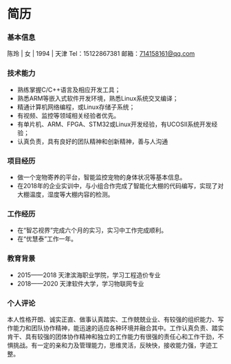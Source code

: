 # 简历

### 基本信息

陈玲 | 女 | 1994 | 天津
Tel：15122867381
邮箱：714158161@qq.com

### 技术能力
* 熟练掌握C/C++语言及相应开发工具；
* 熟悉ARM等嵌入式软件开发环境，熟悉Linux系统交叉编译；
* 精通计算机网络编程，或Linux存储子系统；
* 有视频、监控等领域相关经验者优先。
* 有单片机、ARM、FPGA、STM32或Linux开发经验，有UCOSII系统开发经验；
* 认真负责，具有良好的团队精神和创新精神，善与人沟通

### 项目经历
* 做一个宠物寄养的平台，智能监控宠物的身体状况等基本信息。
* 在2018年的企业实训中，与小组合作完成了智能化大棚的代码编写，实现了对大棚温度，湿度等大棚内容的检测。

### 工作经历
* 在“智芯视界”完成六个月的实习，实习中工作完成顺利。
* 在“优慧泰”工作一年。

### 教育背景 
* 2015——2018 天津滨海职业学院，学习工程造价专业
* 2018——2020 天津软件大学，学习物联网专业

### 个人评论
本人性格开朗、诚实正直、做事认真踏实、工作兢兢业业、有较强的组织能力、写作能力和团队协作精神，能迅速的适应各种环境并融合其中。工作认真负责、踏实肯干、具有较强的团体协作精神和独立的工作能力有很强的责任心和工作干劲，不惧挑战。有一定的亲和力及管理能力，思维灵活，反映快，接收能力强，字迹工整。
